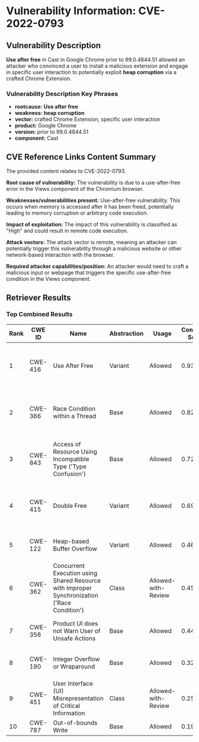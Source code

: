 # Vulnerability Information: CVE-2022-0793

## Vulnerability Description
**Use after free** in Cast in Google Chrome prior to 99.0.4844.51 allowed an attacker who convinced a user to install a malicious extension and engage in specific user interaction to potentially exploit **heap corruption** via a crafted Chrome Extension.

### Vulnerability Description Key Phrases
- **rootcause:** **Use after free**
- **weakness:** **heap corruption**
- **vector:** crafted Chrome Extension, specific user interaction
- **product:** Google Chrome
- **version:** prior to 99.0.4844.51
- **component:** Cast

## CVE Reference Links Content Summary
The provided content relates to CVE-2022-0793.

**Root cause of vulnerability:**
The vulnerability is due to a use-after-free error in the Views component of the Chromium browser.

**Weaknesses/vulnerabilities present:**
Use-after-free vulnerability. This occurs when memory is accessed after it has been freed, potentially leading to memory corruption or arbitrary code execution.

**Impact of exploitation:**
The impact of this vulnerability is classified as "High" and could result in remote code execution.

**Attack vectors:**
The attack vector is remote, meaning an attacker can potentially trigger this vulnerability through a malicious website or other network-based interaction with the browser.

**Required attacker capabilities/position:**
An attacker would need to craft a malicious input or webpage that triggers the specific use-after-free condition in the Views component.

## Retriever Results

### Top Combined Results

| Rank | CWE ID | Name | Abstraction | Usage | Combined Score | Retrievers | Individual Scores |
|------|--------|------|-------------|-------|---------------|------------|-------------------|
| 1 | CWE-416 | Use After Free | Variant | Allowed | 0.9353 | dense, sparse, graph | dense: 0.621, sparse: 0.649, graph: 0.927 |
| 2 | CWE-366 | Race Condition within a Thread | Base | Allowed | 0.8267 | dense, sparse, graph | dense: 0.573, sparse: 0.557, graph: 0.619 |
| 3 | CWE-843 | Access of Resource Using Incompatible Type ('Type Confusion') | Base | Allowed | 0.7272 | dense, sparse, graph | dense: 0.470, sparse: 0.434, graph: 0.682 |
| 4 | CWE-415 | Double Free | Variant | Allowed | 0.6924 | dense, sparse, graph | dense: 0.506, sparse: 0.365, graph: 0.805 |
| 5 | CWE-122 | Heap-based Buffer Overflow | Variant | Allowed | 0.4630 | dense, sparse | dense: 0.478, sparse: 0.459 |
| 6 | CWE-362 | Concurrent Execution using Shared Resource with Improper Synchronization ('Race Condition') | Class | Allowed-with-Review | 0.4510 | dense, sparse, graph | dense: 0.463, sparse: 0.367, graph: 0.911 |
| 7 | CWE-356 | Product UI does not Warn User of Unsafe Actions | Base | Allowed | 0.4482 | dense, sparse | dense: 0.498, sparse: 0.348 |
| 8 | CWE-190 | Integer Overflow or Wraparound | Base | Allowed | 0.3241 | sparse, graph | sparse: 0.191, graph: 0.602 |
| 9 | CWE-451 | User Interface (UI) Misrepresentation of Critical Information | Class | Allowed-with-Review | 0.2552 | dense, sparse | dense: 0.491, sparse: 0.330 |
| 10 | CWE-787 | Out-of-bounds Write | Base | Allowed | 0.1941 | sparse | sparse: 0.339 |

